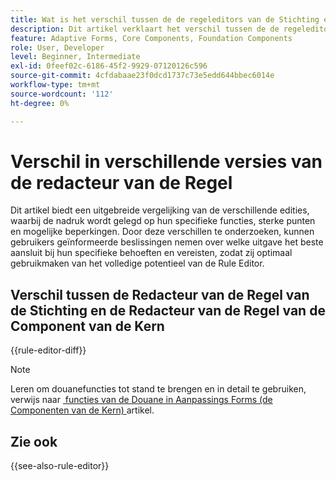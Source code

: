 ```yaml
---
title: Wat is het verschil tussen de de regeleditors van de Stichting en van de Componenten van de Kern?
description: Dit artikel verklaart het verschil tussen de de regeleditors van de Stichting en van de Componenten van de Kern
feature: Adaptive Forms, Core Components, Foundation Components
role: User, Developer
level: Beginner, Intermediate
exl-id: 0feef02c-6186-45f2-9929-07120126c596
source-git-commit: 4cfdabaae23f0dcd1737c73e5edd644bbec6014e
workflow-type: tm+mt
source-wordcount: '112'
ht-degree: 0%

---
```


# Verschil in verschillende versies van de redacteur van de Regel

Dit artikel biedt een uitgebreide vergelijking van de verschillende edities, waarbij de nadruk wordt gelegd op hun specifieke functies, sterke punten en mogelijke beperkingen. Door deze verschillen te onderzoeken, kunnen gebruikers geïnformeerde beslissingen nemen over welke uitgave het beste aansluit bij hun specifieke behoeften en vereisten, zodat zij optimaal gebruikmaken van het volledige potentieel van de Rule Editor.

## Verschil tussen de Redacteur van de Regel van de Stichting en de Redacteur van de Regel van de Component van de Kern

{{rule-editor-diff}}

>[!NOTE]
>
> Leren om douanefuncties tot stand te brengen en in detail te gebruiken, verwijs naar [&#x200B; functies van de Douane in Aanpassings Forms (de Componenten van de Kern) &#x200B;](/help/forms/create-and-use-custom-functions.md) artikel.


## Zie ook

{{see-also-rule-editor}}
